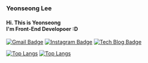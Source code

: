 ### Yeonseong Lee
 <h4>Hi. This is Yeonseong <br/>
 I'm Front-End Developoer :D</h4>


[![Gmail Badge](https://img.shields.io/badge/Gmail-d14836?style=flat-square&logo=Gmail&logoColor=white&link=mailto:snugyun01@gmail.com)](mailto:dustjd1535@gmail.com)
[![Instagram Badge](https://img.shields.io/badge/-Instagram-dd2a7b?style=flat-square&logo=instagram&logoColor=white&link=https://www.instagram.com/bae.200.ok/)](https://www.instagram.com/yeonseonglee_/)
[![Tech Blog Badge](http://img.shields.io/badge/-Velog-green?style=flat-square&logo=velog&link=https://bmh8993.github.io/)](https://github.com/LEEYEONSEONG)

[![Top Langs](https://github-readme-stats.vercel.app/api/top-langs/?username=LEEYEONSEONG)](https://github.com/LEEYEONSEONG/github-readme-stats)
[![Top Langs](https://github-readme-stats.vercel.app/api/top-langs/?username=LEEYEONSEONG&layout=compact)](https://github.com/anuraghazra/github-readme-stats)
  
<!--
**LEEYEONSEONG/Leeyeonseong** is a ✨ _special_ ✨ repository because its `README.md` (this file) appears on your GitHub profile.

Here are some ideas to get you started:

- 🔭 I’m currently working on ...
- 🌱 I’m currently learning ...
- 👯 I’m looking to collaborate on ...
- 🤔 I’m looking for help with ...
- 💬 Ask me about ...
- 📫 How to reach me: ...
- 😄 Pronouns: ...
- ⚡ Fun fact: ...
-->
